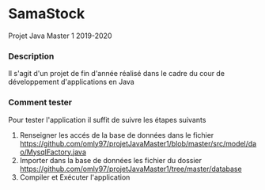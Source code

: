 # SamaStock
Projet Java Master 1 2019-2020

### Description
Il s'agit d'un projet de fin d'année réalisé dans le cadre du cour de développement d'applications en Java

### Comment tester
Pour tester l'application il suffit de suivre les étapes suivants

  1. Renseigner les accés de la base de données dans le fichier https://github.com/omly97/projetJavaMaster1/blob/master/src/model/dao/MysqlFactory.java
  2. Importer dans la base de données les fichier du dossier https://github.com/omly97/projetJavaMaster1/tree/master/database
  3. Compiler et Exécuter l'application

